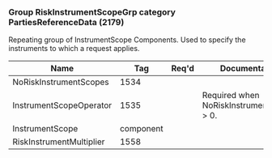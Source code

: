 ### Group RiskInstrumentScopeGrp category PartiesReferenceData (2179)

Repeating group of InstrumentScope Components. Used to specify the instruments to which a request applies.

| Name                     | Tag       | Req'd | Documentation                             |
|--------------------------|-----------|----------|-------------------------------------------|
| NoRiskInstrumentScopes   | 1534      |       |                                           |
| InstrumentScopeOperator  | 1535      |       | Required when NoRiskInstrumentScopes > 0. |
| InstrumentScope          | component |       |                                           |
| RiskInstrumentMultiplier | 1558      |       |                                           |

